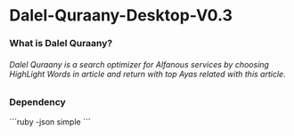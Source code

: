 Dalel-Quraany-Desktop-V0.3
==========================


<h3>What is Dalel Quraany?</h3>
   <h6> Dalel Quraany is a search optimizer for Alfanous services by choosing HighLight Words in article
    and return with top Ayas related with this article.</h6>
<h3>Dependency</h3>
```ruby
-json simple
```

